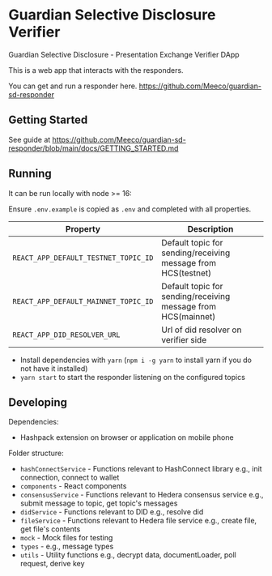 # Guardian Selective Disclosure Verifier

Guardian Selective Disclosure - Presentation Exchange Verifier DApp

This is a web app that interacts with the responders.

You can get and run a responder here. https://github.com/Meeco/guardian-sd-responder

## Getting Started

See guide at https://github.com/Meeco/guardian-sd-responder/blob/main/docs/GETTING_STARTED.md

## Running

It can be run locally with node >= 16:

Ensure `.env.example` is copied as `.env` and completed with all properties.

| Property                             | Description                                                   |
| ------------------------------------ | ------------------------------------------------------------- |
| `REACT_APP_DEFAULT_TESTNET_TOPIC_ID` | Default topic for sending/receiving message from HCS(testnet) |
| `REACT_APP_DEFAULT_MAINNET_TOPIC_ID` | Default topic for sending/receiving message from HCS(mainnet) |
| `REACT_APP_DID_RESOLVER_URL`         | Url of did resolver on verifier side                          |

- Install dependencies with `yarn` (`npm i -g yarn` to install yarn if you do not have it installed)
- `yarn start` to start the responder listening on the configured topics

## Developing

Dependencies:

- Hashpack extension on browser or application on mobile phone

Folder structure:

- `hashConnectService` - Functions relevant to HashConnect library e.g., init connection, connect to wallet
- `components` - React components
- `consensusService` - Functions relevant to Hedera consensus service e.g., submit message to topic, get topic's messages
- `didService` - Functions relevant to DID e.g., resolve did
- `fileService` - Functions relevant to Hedera file service e.g., create file, get file's contents
- `mock` - Mock files for testing
- `types` - e.g., message types
- `utils` - Utility functions e.g., decrypt data, documentLoader, poll request, derive key
